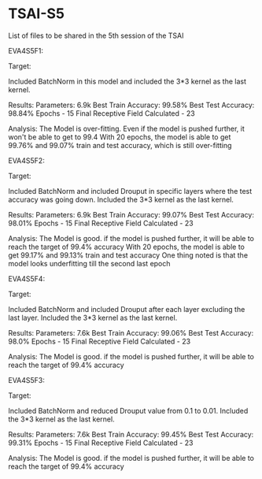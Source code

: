 # TSAI-S5
List of files to be shared in the 5th session of the TSAI

EVA4S5F1:

Target:

Included BatchNorm in this model and included the 3*3 kernel as the last kernel.

Results:
Parameters: 6.9k
Best Train Accuracy: 99.58%
Best Test Accuracy: 98.84%
Epochs - 15
Final Receptive Field Calculated - 23

Analysis:
The Model is over-fitting. 
Even if the model is pushed further, it won't be able to get to 99.4
With 20 epochs, the model is able to get 99.76% and 99.07% train and test accuracy, which is still over-fitting

EVA4S5F2:

Target:

Included BatchNorm and included Drouput in specific layers where the test accuracy was going down. Included the 3*3 kernel as the last kernel.

Results:
Parameters: 6.9k
Best Train Accuracy: 99.07%
Best Test Accuracy: 98.01%
Epochs - 15
Final Receptive Field Calculated - 23

Analysis:
The Model is good. 
if the model is pushed further, it will be able to reach the target of 99.4% accuracy
With 20 epochs, the model is able to get 99.17% and 99.13% train and test accuracy
One thing noted is that the model looks underfitting till the second last epoch

EVA4S5F4:

Target:

Included BatchNorm and included Drouput after each layer excluding the last layer. Included the 3*3 kernel as the last kernel.

Results:
Parameters: 7.6k
Best Train Accuracy: 99.06%
Best Test Accuracy: 98.0%
Epochs - 15
Final Receptive Field Calculated - 23

Analysis:
The Model is good. 
if the model is pushed further, it will be able to reach the target of 99.4% accuracy

EVA4S5F3:

Target:

Included BatchNorm and reduced Drouput value from 0.1 to 0.01. Included the 3*3 kernel as the last kernel.

Results:
Parameters: 7.6k
Best Train Accuracy: 99.45%
Best Test Accuracy: 99.31%
Epochs - 15
Final Receptive Field Calculated - 23

Analysis:
The Model is good. 
if the model is pushed further, it will be able to reach the target of 99.4% accuracy


